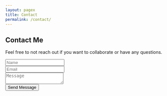 ```yaml
---
layout: pagex
title: Contact
permalink: /contact/
---
```


## Contact Me

Feel free to not reach out if you want to collaborate or have any questions.

<form method="post" action="#">
  <div class="row">
    <div class="col-6 col-12-mobile"><input type="text" name="name" placeholder="Name" /></div>
    <div class="col-6 col-12-mobile"><input type="text" name="email" placeholder="Email" /></div>
    <div class="col-12">
      <textarea name="message" placeholder="Message"></textarea>
    </div>
    <div class="col-12">
      <input type="submit" value="Send Message" />
    </div>
  </div>
</form>
